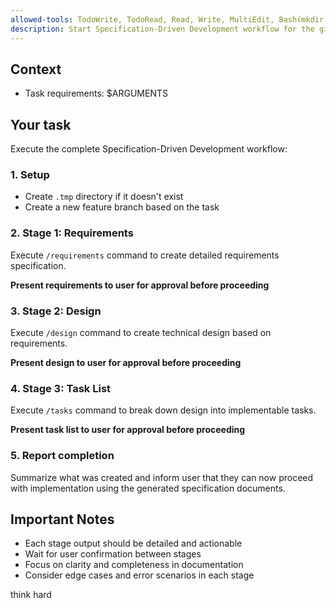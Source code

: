 ```yaml
---
allowed-tools: TodoWrite, TodoRead, Read, Write, MultiEdit, Bash(mkdir:*)
description: Start Specification-Driven Development workflow for the given task
---
```


## Context

- Task requirements: $ARGUMENTS

## Your task

Execute the complete Specification-Driven Development workflow:

### 1. Setup

- Create `.tmp` directory if it doesn't exist
- Create a new feature branch based on the task

### 2. Stage 1: Requirements

Execute `/requirements` command to create detailed requirements specification.

**Present requirements to user for approval before proceeding**

### 3. Stage 2: Design

Execute `/design` command to create technical design based on requirements.

**Present design to user for approval before proceeding**

### 4. Stage 3: Task List

Execute `/tasks` command to break down design into implementable tasks.

**Present task list to user for approval before proceeding**

### 5. Report completion

Summarize what was created and inform user that they can now proceed with implementation using the generated specification documents.

## Important Notes

- Each stage output should be detailed and actionable
- Wait for user confirmation between stages
- Focus on clarity and completeness in documentation
- Consider edge cases and error scenarios in each stage

think hard